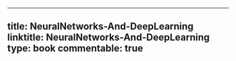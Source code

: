 
---
title: NeuralNetworks-And-DeepLearning
linktitle: NeuralNetworks-And-DeepLearning
type: book
commentable: true
---
